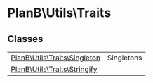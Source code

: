 
                                                                                                                                            
    
# PlanB\Utils\Traits



## Classes
| | |
| --- | --- |
| [PlanB\Utils\Traits\Singleton](../../PlanB/Utils/Traits/Singleton.md) | Singletons |
| [PlanB\Utils\Traits\Stringify](../../PlanB/Utils/Traits/Stringify.md) |  |






                                                                                                                                                                                                                                                                                                                                                                                                            
    
                                                                                                                                                                                                                                                                             
                